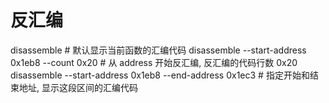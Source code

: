 # 反汇编

disassemble                                                 # 默认显示当前函数的汇编代码
disassemble --start-address 0x1eb8 --count 0x20             # 从 address 开始反汇编, 反汇编的代码行数 0x20
disassemble --start-address 0x1eb8 --end-address 0x1ec3     # 指定开始和结束地址, 显示这段区间的汇编代码
